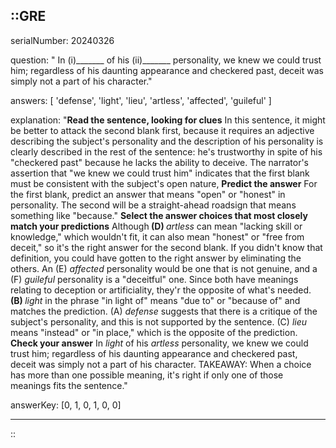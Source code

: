 ::GRE
---

serialNumber: 20240326

question: " In (i)_______ of his (ii)_______ personality, we knew we could trust him; regardless of his daunting appearance and checkered past, deceit was simply not a part of his character."

answers: [
  'defense',
  'light',
  'lieu',
  'artless',
  'affected',
  'guileful'
]

explanation: "<strong>Read the sentence, looking for clues</strong> In this sentence, it might be better to attack the second blank first, because it requires an adjective describing the subject's personality and the description of his personality is clearly described in the rest of the sentence: he's trustworthy in spite of his \"checkered past\" because he lacks the ability to deceive. The narrator's assertion that \"we knew we could trust him\" indicates that the first blank must be consistent with the subject's open nature, <strong>Predict the answer</strong> For the first blank, predict an answer that means \"open\" or \"honest\" in personality. The second will be a straight-ahead roadsign that means something like \"because.\" <strong>Select the answer choices that most closely match your predictions</strong> Although<strong> (D) </strong><i>artless</i> can mean \"lacking skill or knowledge,\" which wouldn't fit, it can also mean \"honest\" or \"free from deceit,\" so it's the right answer for the second blank. If you didn't know that definition, you could have gotten to the right answer by eliminating the others. An (E) <i>affected</i> personality would be one that is not genuine, and a (F) <i>guileful</i> personality is a \"deceitful\" one. Since both have meanings relating to deception or artificiality, they'r the opposite of what's needed. <strong>(B) </strong><i>light</i> in the phrase \"in light of\" means \"due to\" or \"because of\" and matches the prediction. (A) <i>defense</i> suggests that there is a critique of the subject's personality, and this is not supported by the sentence. (C) <i>lieu</i> means \"instead\" or \"in place,\" which is the opposite of the prediction. <strong>Check your answer</strong> In <i>light</i> of his <i>artless</i> personality, we knew we could trust him; regardless of his daunting appearance and checkered past, deceit was simply not a part of his character. TAKEAWAY: When a choice has more than one possible meaning, it's right if only one of those meanings fits the sentence."

answerKey: [0, 1, 0, 1, 0, 0]

---
::